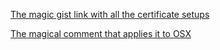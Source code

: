 [The magic gist link with all the certificate setups](https://gist.github.com/cecilemuller/9492b848eb8fe46d462abeb26656c4f8)

[The magical comment that applies it to OSX](https://gist.github.com/cecilemuller/9492b848eb8fe46d462abeb26656c4f8?permalink_comment_id=3653397#gistcomment-3653397)
